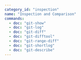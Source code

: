 ```yaml
---
category_id: "inspection"
name: "Inspection and Comparison"
commands:
  - doc: "git-show"
  - doc: "git-log"
  - doc: "git-diff"
  - doc: "git-difftool"
  - doc: "git-range-diff"
  - doc: "git-shortlog"
  - doc: "git-describe"
---
```

